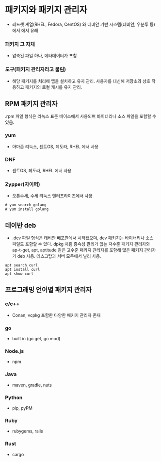 # 패키지와 패키지 관리자
- 레드햇 계열(RHEL, Fedora, CentOS) 와 데비안 기반 시스템(데비안, 우분투 등)에서 에서 유래
### 패키지 그 자체
- 압축된 파일 하나, 메타데이터가 포함
### 도구(패키지 관리자라고 불림)
- 해당 패키지를 처리해 앱을 설치하고 유지 관리. 사용자를 대신해 저장소와 상호 작용하고 패키지의 로컬 캐시를 유지 관리.

## RPM 패키지 관리자
.rpm 파일 형식은 리눅스 표준 베이스에서 사용되며 바이너리나 소스 파일을 포함할 수 있음.

### yum
- 아마존 리눅스, 센트OS, 페도라, RHEL 에서 사용
### DNF
- 센트OS, 페도라, RHEL 에서 사용
### Zypper(자이퍼)
- 오픈수세, 수세 리눅스 엔터프라이즈에서 사용
```
# yum search golang
# yum install golang
```

## 데이반 deb
- .dev 파일 형식은 데비안 배포판에서 시작됐으며, dev 패키지는 바이너리나 소스 파일도 포함할 수 있다. dpkg 처럼 종속성 관리가 없는 저수준 패키지 관리자와 ap-t-get, apt, aptitude 같은 고수준 패키지 관리자를 포함해 많은 패키지 관리자가 deb 사용. 데스크탑과 서버 모두에서 널리 사용.

```
apt search curl
apt install curl
apt show curl
```

## 프로그래밍 언어별 패키지 관리자
### c/c++
- Conan, vcpkg 포함한 다양한 패키지 관리자 존재
### go
- built in (go get, go mod)
### Node.js
- npm
### Java
- maven, gradle, nuts
### Python
- pip, pyPM
### Ruby
- rubygems, rails
### Rust
- cargo